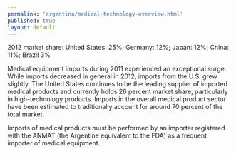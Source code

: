 ```yaml
--- 
permalink: 'argentina/medical-technology-overview.html' 
published: true 
layout: default
---
```

2012 market share: United States: 25%; Germany: 12%; Japan: 12%; China: 11%; Brazil 3%

Medical equipment imports during 2011 experienced an exceptional surge. While imports decreased in general in 2012, imports from the U.S. grew slightly. The United States continues to be the leading supplier of imported medical products and currently holds 26 percent market share, particularly in high-technology products. Imports in the overall medical product sector have been estimated to traditionally account for around 70 percent of the total market.

Imports of medical products must be performed by an importer registered with the ANMAT (the Argentine equivalent to the FDA) as a frequent importer of medical equipment.
